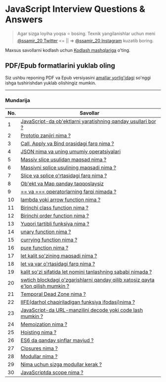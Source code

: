 # JavaScript Interview Questions & Answers

> Agar sizga loyiha yoqsa :star: bosing. Texnik yangilanishlar uchun meni [@ssamir_20 Twitter](https://twitter.com/ssamir_20) <= || => [@ssamir_20 Instagram](https://www.instagram.com/ssamir_20/) kuzatib boring.

Maxsus savollarni kodlash uchun [Kodlash mashqlariga](#coding-exercise) o'ting.

## PDF/Epub formatlarini yuklab oling

Siz ushbu reponing PDF va Epub versiyasini [amallar yorlig'idagi](https://github.com/sulaymonov2002/javascript-interview-questions) so'nggi ishga tushirishdan yuklab olishingiz mumkin.

---

### Mundarija

| No. | Savollar                                                                                                                    |
| --- | --------------------------------------------------------------------------------------------------------------------------- |
| 1   | [JavaScript-da ob'ektlarni yaratishning qanday usullari bor ?](#what-are-the-possible-ways-to-create-objects-in-javascript)                 |
| 2   | [Prototip zanjiri nima ?](#what-is-a-prototype-chain)                                                                             |
| 3   | [Call, Apply va Bind orasidagi farq nima ?](#what-is-the-difference-between-call-apply-and-bind)                        |
| 4   | [JSON nima va uning umumiy operatsiyalari](#what-is-json-and-its-common-operations)                                          |
| 5   | [Massiv slice usulidan maqsad nima ?](#what-is-the-purpose-of-the-array-slice-method)                                                                   | 
| 6   | [Massivni splice usulining maqsadi nima ?](#what-is-the-purpose-of-the-array-splice-method)                                                                 |
| 7   | [Slice va splice o'rtasidagi farq nima ?](#what-is-the-difference-between-slice-and-splice)                                                               |
| 8   | [Ob'ekt va Map qanday taqqoslaysiz](#how-do-you-compare-object-and-map)                                                                                           |
| 9   | [== va === operatorlarning farqi nimada ?](#what-is-the-difference-between--and--operators)                                                            |
| 10   | [lambda yoki arrow function nima ?](#what-are-lambda-or-arrow-functions)                                                                                         |
| 11   | [Birinchi class function nima ?](#what-is-a-first-class-function)                                                                                                 |
| 12   | [Birinchi order function nima ?](#what-is-a-first-order-function)                                                                                                 |
| 13   | [Yuqori tartibli funksiya nima ?](#what-is-a-higher-order-function)                                                                                               |
| 14   | [unary function nima ?](#what-is-a-unary-function)                                                                                                             |
| 15   | [currying function nima ?](#what-is-the-currying-function)                                                                                                   |
| 16   | [pure function nima ?](#what-is-a-pure-function)                                                                                                               |
| 17   | [let kalit so'zining maqsadi nima ?](#what-is-the-purpose-of-the-let-keyword)                                                                                 |
| 18   | [let va var o'rtasidagi farq nima ?](#what-is-the-difference-between-let-and-var)                                                                         |
| 19   | [kalit so'zi sifatida let nomini tanlashning sababi nimada ?](#what-is-the-reason-to-choose-the-name-let-as-a-keyword)                                                 |
| 20   | [swtich blockdagi o'zgarishlarni qanday qilib xatosiz qayta e'lon qilish mumkin ?](#how-do-you-redeclare-variables-in-switch-block-without-an-error)                               |
| 21   | [Temporal Dead Zone nima ?](#what-is-the-temporal-dead-zone)                                                                                                 |
| 22   | [IIFE(darhol chaqiriladigan funksiya ifodasi)nima ?](#what-is-iifeimmediately-invoked-function-expression)                                                     |
| 23   | [JavaScript-da URL-manzilini decode yoki code lash mumkin ?](#how-do-you-decode-or-encode-a-url-in-javascript)                                                              |
| 24   | [Memoization nima ?](#what-is-memoization)                                                                                                                       |
| 25   | [Hoisting nima ?](#what-is-hoisting)                                                                                                                             |
| 26   | [ES6 da qanday sinflar mavjud ?](#what-are-classes-in-es6)                                                                                                               |
| 27   | [Closures nima ?](#what-are-closures)                                                                                                                           |
| 28   | [Modullar nima ?](#what-are-modules)                                                                                                                             |
| 29   | [Nima uchun sizga modullar kerak ?](#why-do-you-need-modules)                                                                                                               |
| 30   | [JavaScriptda scope nima ?](#what-is-scope-in-javascript)                                                                                                       |